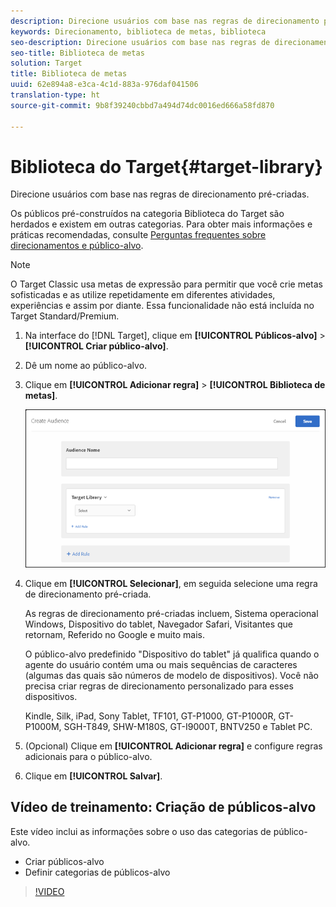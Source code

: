 ```yaml
---
description: Direcione usuários com base nas regras de direcionamento pré-criadas.
keywords: Direcionamento, biblioteca de metas, biblioteca
seo-description: Direcione usuários com base nas regras de direcionamento pré-criadas.
seo-title: Biblioteca de metas
solution: Target
title: Biblioteca de metas
uuid: 62e894a8-e3ca-4c1d-883a-976daf041506
translation-type: ht
source-git-commit: 9b8f39240cbbd7a494d74dc0016ed666a58fd870

---
```



# Biblioteca do Target{#target-library}

Direcione usuários com base nas regras de direcionamento pré-criadas.

Os públicos pré-construídos na categoria Biblioteca do Target são herdados e existem em outras categorias. Para obter mais informações e práticas recomendadas, consulte [Perguntas frequentes sobre direcionamentos e público-alvo](../../../c-target/c-troubleshooting-targets-and-audiences/troubleshooting-targets-and-audiences.md#concept_C4EE4B8F4840430CBD798D579A8F208D).

>[!NOTE]
>
>O Target Classic usa metas de expressão para permitir que você crie metas sofisticadas e as utilize repetidamente em diferentes atividades, experiências e assim por diante. Essa funcionalidade não está incluída no Target Standard/Premium.

1. Na interface do [!DNL Target], clique em **[!UICONTROL Públicos-alvo]** &gt; **[!UICONTROL Criar público-alvo]**.
1. Dê um nome ao público-alvo.
1. Clique em **[!UICONTROL Adicionar regra]** &gt; **[!UICONTROL Biblioteca de metas]**.

   ![](assets/target_library.png)

1. Clique em **[!UICONTROL Selecionar]**, em seguida selecione uma regra de direcionamento pré-criada.

   As regras de direcionamento pré-criadas incluem, Sistema operacional Windows, Dispositivo do tablet, Navegador Safari, Visitantes que retornam, Referido no Google e muito mais.

   O público-alvo predefinido &quot;Dispositivo do tablet&quot; já qualifica quando o agente do usuário contém uma ou mais sequências de caracteres (algumas das quais são números de modelo de dispositivos). Você não precisa criar regras de direcionamento personalizado para esses dispositivos.

   Kindle, Silk, iPad, Sony Tablet, TF101, GT-P1000, GT-P1000R, GT-P1000M, SGH-T849, SHW-M180S, GT-I9000T, BNTV250 e Tablet PC.

1. (Opcional) Clique em **[!UICONTROL Adicionar regra]** e configure regras adicionais para o público-alvo.
1. Clique em **[!UICONTROL Salvar]**.

## Vídeo de treinamento: Criação de públicos-alvo

Este vídeo inclui as informações sobre o uso das categorias de público-alvo.

* Criar públicos-alvo
* Definir categorias de públicos-alvo

>[!VIDEO](https://video.tv.adobe.com/v/17392)
